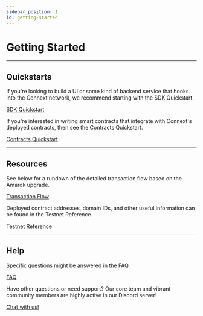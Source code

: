 ```yaml
---
sidebar_position: 1
id: getting-started
---
```


# Getting Started 

---

## Quickstarts

If you're looking to build a UI or some kind of backend service that hooks into the Connext network, we recommend starting with the SDK Quickstart.

[SDK Quickstart](./sdk/sdk-quickstart)

If you're interested in writing smart contracts that integrate with Connext's deployed contracts, then see the Contracts Quickstart.

[Contracts Quickstart](./contracts/contracts-quickstart)

---
## Resources

See below for a rundown of the detailed transaction flow based on the Amarok upgrade.

[Transaction Flow](../Basics/howitworks.md)

Deployed contract addresses, domain IDs, and other useful information can be found in the Testnet Reference.

[Testnet Reference](./testing-against-testnet.md)

---
## Help

Specific questions might be answered in the FAQ.

[FAQ](./faq.md)

Have other questions or need support? Our core team and vibrant community members are highly active in our Discord server!

[Chat with us!](https://chat.connext.network)
